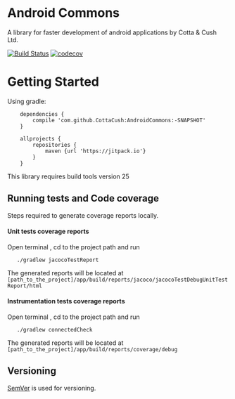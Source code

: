 # Android Commons
A library for faster development of android applications by Cotta & Cush Ltd.

[![Build Status](https://travis-ci.org/CottaCush/AndroidCommons.svg?branch=master)](https://travis-ci.org/CottaCush/AndroidCommons)
[![codecov](https://codecov.io/gh/CottaCush/AndroidCommons/branch/master/graph/badge.svg)](https://codecov.io/gh/CottaCush/AndroidCommons)


# Getting Started
  Using gradle:
```
    dependencies {
        compile 'com.github.CottaCush:AndroidCommons:-SNAPSHOT'
    }

    allprojects {
        repositories {
            maven {url 'https://jitpack.io'}
        }
    }

```
   This library requires build tools version 25
##  Running tests and Code coverage
   Steps required to generate coverage reports locally.
#### Unit tests coverage reports
   Open terminal , cd to the project path and run

   ```
      ./gradlew jacocoTestReport
   ```
   The generated reports will be located at `[path_to_the_project]/app/build/reports/jacoco/jacocoTestDebugUnitTestReport/html`
#### Instrumentation tests coverage reports
   Open terminal , cd to the project path and run

   ```
      ./gradlew connectedCheck
   ```
   The generated reports will be located at `[path_to_the_project]/app/build/reports/coverage/debug`

## Versioning
[SemVer](http://semver.org/) is used for versioning.
